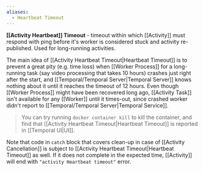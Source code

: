 ```yaml
---
aliases:
  - Heartbeat Timeout
---
```

**[[Activity Heartbeat]] Timeout** - timeout within which [[Activity]] must respond with ping before it's worker is considered stuck and activity re-published. Used for long-running activities.

The main idea of [[Activity Heartbeat Timeout|Heartbeat Timeout]] is to prevent a great pity (e.g. time loss) when [[Worker Process]] for a long-running task (say video processing that takes 10 hours) crashes just right after the start, and [[Temporal/Temporal Server|Temporal Server]] knows nothing about it until it reaches the timeout of 12 hours. Even though [[Worker Process]] might have been recovered long ago, [[Activity Task]] isn't available for any [[Worker]] until it times-out, since crashed worker didn't report to [[Temporal/Temporal Server|Temporal Service]].

> You can try running `docker container kill` to kill the container, and find that [[Activity Heartbeat Timeout|Heartbeat Timeout]] is reported in [[Temporal UI|UI]].

Note that code in `catch` block that covers clean-up in case of [[Activity Cancellation]] is subject to [[Activity Heartbeat Timeout|Heartbeat Timeout]] as well. If it does not complete in the expected time, [[Activity]] will end with `"activity Heartbeat timeout"` error.
